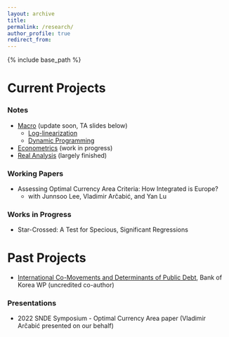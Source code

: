 ```yaml
---
layout: archive
title: 
permalink: /research/
author_profile: true
redirect_from:
---
```


{% include base_path %}

Current Projects 
======

### Notes
* [Macro](../assets/Macro.pdf) (update soon, TA slides below)
  *  [Log-linearization](../assets/mslides/log-linearization.pdf)
  *  [Dynamic Programming](../assets/mslides/dynamic-programming.pdf)
* [Econometrics](../assets/Metrics.pdf) (work in progress)
* [Real Analysis](../assets/AnalysisNotes.pdf) (largely finished)

### Working Papers 
* Assessing Optimal Currency Area Criteria: How Integrated is Europe? 
  * with Junnsoo Lee, Vladimir Arčabić, and Yan Lu 
  
### Works in Progress 
* Star-Crossed: A Test for Specious, Significant Regressions 


Past Projects 
======
* [International Co-Movements and Determinants of Public Debt](https://papers.ssrn.com/sol3/papers.cfm?abstract_id=3640087), Bank of Korea WP (uncredited co-author)

### Presentations 
* 2022 SNDE Symposium - Optimal Currency Area paper (Vladimir Arčabić presented on our behalf)
